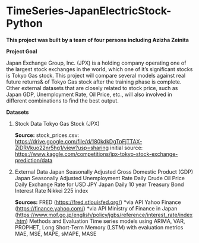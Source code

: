 # TimeSeries-JapanElectricStock-Python

**This project was built by a team of four persons including Azizha Zeinita**

**Project Goal**

Japan Exchange Group, Inc. (JPX) is a holding company operating one of the largest stock exchanges in the world, which one of it’s significant stocks is Tokyo Gas stock. This project will compare several models against real future returns& of Tokyo Gas stock after the training phase is complete. Other external datasets that are closely related to stock price, such as Japan GDP, Unemployment Rate, Oil Price, etc., will also involved in different combinations to find the best output.

**Datasets**
1. Stock Data
  Tokyo Gas Stock (JPX)
    
    **Source:**
    stock_prices.csv: https://drive.google.com/file/d/180kdkDgTpFjTTAX-ZiDRVkuo22nr5hg1/view?usp=sharing
    initial source: https://www.kaggle.com/competitions/jpx-tokyo-stock-exchange-prediction/data
  
2. External Data
  Japan Seasonally Adjusted Gross Domestic Product (GDP)
  Japan Seasonally Adjusted Unemployment Rate
  Daily Crude Oil Price
  Daily Exchange Rate for USD JPY
  Japan Daily 10 year Treasury Bond Interest Rate
  Nikkei 225 index
   
   **Sources:**
    FRED (https://fred.stlouisfed.org/) *via API
    Yahoo Finance (https://finance.yahoo.com/) *via API
    Ministry of Finance in Japan (https://www.mof.go.jp/english/policy/jgbs/reference/interest_rate/index.htm)
    Methods and Evaluation
    Time series models using ARIMA, VAR, PROPHET, Long Short-Term Memory (LSTM) with evaluation metrics MAE, MSE, MAPE, sMAPE, MASE
